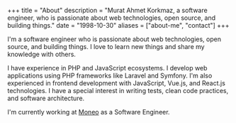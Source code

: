 +++
title = "About"
description = "Murat Ahmet Korkmaz, a software engineer, who is passionate about web technologies, open source, and building things."
date = "1998-10-30"
aliases = ["about-me", "contact"]
+++

I'm a software engineer who is passionate about web technologies, open source, and building things. I love to learn new things and share my knowledge with others.

I have experience in PHP and JavaScript ecosystems. I develop web applications using PHP frameworks like Laravel and Symfony. I'm also experienced in frontend development with JavaScript, Vue.js, and React.js technologies. I have a special interest in writing tests, clean code practices, and software architecture.

I'm currently working at [Moneo](https://itsmoneo.com) as a Software Engineer.
